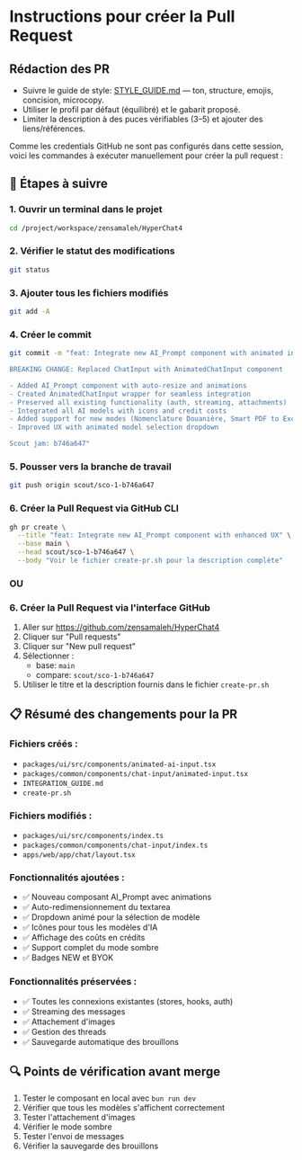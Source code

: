 # Instructions pour créer la Pull Request

## Rédaction des PR
- Suivre le guide de style: [STYLE_GUIDE.md](./STYLE_GUIDE.md) — ton, structure, emojis, concision, microcopy.
- Utiliser le profil par défaut (équilibré) et le gabarit proposé.
- Limiter la description à des puces vérifiables (3–5) et ajouter des liens/références.

Comme les credentials GitHub ne sont pas configurés dans cette session, voici les commandes à exécuter manuellement pour créer la pull request :

## 📝 Étapes à suivre

### 1. Ouvrir un terminal dans le projet
```bash
cd /project/workspace/zensamaleh/HyperChat4
```

### 2. Vérifier le statut des modifications
```bash
git status
```

### 3. Ajouter tous les fichiers modifiés
```bash
git add -A
```

### 4. Créer le commit
```bash
git commit -m "feat: Integrate new AI_Prompt component with animated input

BREAKING CHANGE: Replaced ChatInput with AnimatedChatInput component

- Added AI_Prompt component with auto-resize and animations
- Created AnimatedChatInput wrapper for seamless integration
- Preserved all existing functionality (auth, streaming, attachments)
- Integrated all AI models with icons and credit costs
- Added support for new modes (Nomenclature Douanière, Smart PDF to Excel)
- Improved UX with animated model selection dropdown

Scout jam: b746a647"
```

### 5. Pousser vers la branche de travail
```bash
git push origin scout/sco-1-b746a647
```

### 6. Créer la Pull Request via GitHub CLI
```bash
gh pr create \
  --title "feat: Integrate new AI_Prompt component with enhanced UX" \
  --base main \
  --head scout/sco-1-b746a647 \
  --body "Voir le fichier create-pr.sh pour la description complète"
```

### OU

### 6. Créer la Pull Request via l'interface GitHub

1. Aller sur https://github.com/zensamaleh/HyperChat4
2. Cliquer sur "Pull requests"
3. Cliquer sur "New pull request"
4. Sélectionner :
   - base: `main`
   - compare: `scout/sco-1-b746a647`
5. Utiliser le titre et la description fournis dans le fichier `create-pr.sh`

## 📋 Résumé des changements pour la PR

### Fichiers créés :
- `packages/ui/src/components/animated-ai-input.tsx`
- `packages/common/components/chat-input/animated-input.tsx`
- `INTEGRATION_GUIDE.md`
- `create-pr.sh`

### Fichiers modifiés :
- `packages/ui/src/components/index.ts`
- `packages/common/components/chat-input/index.ts`
- `apps/web/app/chat/layout.tsx`

### Fonctionnalités ajoutées :
- ✅ Nouveau composant AI_Prompt avec animations
- ✅ Auto-redimensionnement du textarea
- ✅ Dropdown animé pour la sélection de modèle
- ✅ Icônes pour tous les modèles d'IA
- ✅ Affichage des coûts en crédits
- ✅ Support complet du mode sombre
- ✅ Badges NEW et BYOK

### Fonctionnalités préservées :
- ✅ Toutes les connexions existantes (stores, hooks, auth)
- ✅ Streaming des messages
- ✅ Attachement d'images
- ✅ Gestion des threads
- ✅ Sauvegarde automatique des brouillons

## 🔍 Points de vérification avant merge

1. Tester le composant en local avec `bun run dev`
2. Vérifier que tous les modèles s'affichent correctement
3. Tester l'attachement d'images
4. Vérifier le mode sombre
5. Tester l'envoi de messages
6. Vérifier la sauvegarde des brouillons
